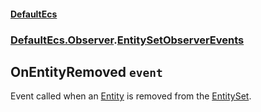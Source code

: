 #### [DefaultEcs](./DefaultEcs.md 'DefaultEcs')
### [DefaultEcs.Observer](./DefaultEcs.md#DefaultEcs-Observer 'DefaultEcs.Observer').[EntitySetObserverEvents](./DefaultEcs-Observer-EntitySetObserverEvents.md 'DefaultEcs.Observer.EntitySetObserverEvents')
## OnEntityRemoved `event`
Event called when an [Entity](./DefaultEcs-Entity.md 'DefaultEcs.Entity') is removed from the [EntitySet](./DefaultEcs-EntitySet.md 'DefaultEcs.EntitySet').

